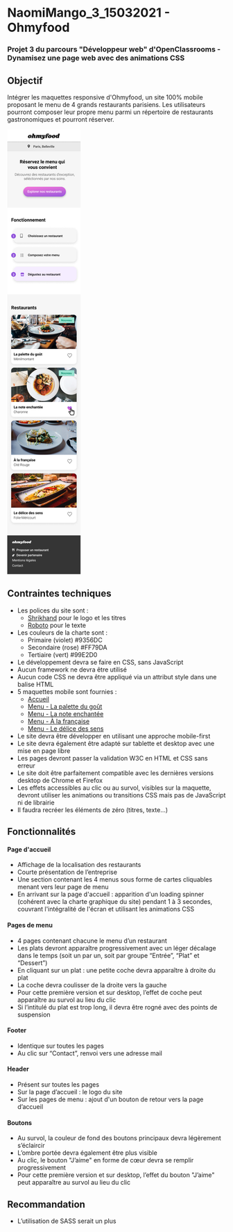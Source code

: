 # NaomiMango_3_15032021 - Ohmyfood

### Projet 3 du parcours "Développeur web" d'OpenClassrooms - Dynamisez une page web avec des animations CSS

## Objectif

Intégrer les maquettes responsive d'Ohmyfood, un site 100% mobile proposant le menu de 4 grands restaurants parisiens. Les utilisateurs pourront composer leur propre menu parmi un répertoire de restaurants gastronomiques et pourront réserver.

![Maquette](https://github.com/NaoDevWeb31/NaomiMango_3_15032021/blob/main/img/templates/Accueil.png)

## Contraintes techniques

- Les polices du site sont :
  - [Shrikhand](https://fonts.google.com/specimen/Shrikhand) pour le logo et les titres
  - [Roboto](https://fonts.google.com/specimen/Roboto) pour le texte
- Les couleurs de la charte sont :
  - Primaire (violet) #9356DC
  - Secondaire (rose) #FF79DA
  - Tertiaire (vert) #99E2D0
- Le développement devra se faire en CSS, sans JavaScript
- Aucun framework ne devra être utilisé
- Aucun code CSS ne devra être appliqué via un attribut style dans une balise HTML
- 5 maquettes mobile sont fournies :
  - [Accueil](https://github.com/NaoDevWeb31/NaomiMango_3_15032021/blob/main/img/templates/Accueil.png)
  - [Menu - La palette du goût](https://github.com/NaoDevWeb31/NaomiMango_3_15032021/blob/main/img/templates/Menu%20-%20La%20palette%20du%20go%C3%BBt.png)
  - [Menu - La note enchantée](https://github.com/NaoDevWeb31/NaomiMango_3_15032021/blob/main/img/templates/Menu%20-%20La%20note%20enchant%C3%A9e.png)
  - [Menu - À la française](https://github.com/NaoDevWeb31/NaomiMango_3_15032021/blob/main/img/templates/Menu%20-%20%C3%80%20la%20fran%C3%A7aise.png)
  - [Menu - Le délice des sens](https://github.com/NaoDevWeb31/NaomiMango_3_15032021/blob/main/img/templates/Menu%20-%20Le%20d%C3%A9lice%20des%20sens.png)
- Le site devra être développer en utilisant une approche mobile-first
- Le site devra également être adapté sur tablette et desktop avec une mise en page libre
- Les pages devront passer la validation W3C en HTML et CSS sans erreur
- Le site doit être parfaitement compatible avec les dernières versions desktop de Chrome et Firefox
- Les effets accessibles au clic ou au survol, visibles sur la maquette, devront utiliser les animations ou transitions CSS mais pas de JavaScript ni de librairie
- Il faudra recréer les éléments de zéro (titres, texte...)

## Fonctionnalités

#### Page d'accueil

- Affichage de la localisation des restaurants
- Courte présentation de l’entreprise
- Une section contenant les 4 menus sous forme de cartes cliquables menant vers leur page de menu
- En arrivant sur la page d'accueil : apparition d'un loading spinner (cohérent avec la charte graphique du site) pendant 1 à 3 secondes, couvrant l'intégralité de l'écran et utilisant les animations CSS

#### Pages de menu

- 4 pages contenant chacune le menu d’un restaurant
- Les plats devront apparaître progressivement avec un léger décalage dans le temps (soit un par un, soit par groupe “Entrée”, “Plat” et “Dessert”)
- En cliquant sur un plat : une petite coche devra apparaître à droite du plat
- La coche devra coulisser de la droite vers la gauche
- Pour cette première version et sur desktop, l’effet de coche peut apparaître au survol au lieu du clic
- Si l’intitulé du plat est trop long, il devra être rogné avec des points de suspension

#### Footer

- Identique sur toutes les pages
- Au clic sur “Contact”, renvoi vers une adresse mail

#### Header

- Présent sur toutes les pages
- Sur la page d’accueil : le logo du site
- Sur les pages de menu : ajout d'un bouton de retour vers la page d’accueil

#### Boutons

- Au survol, la couleur de fond des boutons principaux devra légèrement s’éclaircir
- L’ombre portée devra également être plus visible
- Au clic, le bouton "J’aime" en forme de cœur devra se remplir progressivement
- Pour cette première version et sur desktop, l’effet du bouton "J’aime" peut apparaître au survol au lieu du clic

## Recommandation

- L’utilisation de SASS serait un plus
